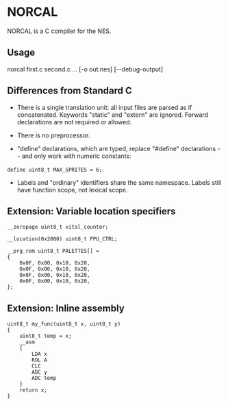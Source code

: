 NORCAL
======

NORCAL is a C compiler for the NES.


Usage
-----

norcal first.c second.c ... [-o out.nes] [--debug-output]


Differences from Standard C
---------------------------

- There is a single translation unit: all input files are parsed as if concatenated. Keywords "static" and "extern" are ignored. Forward declarations are not required or allowed.

- There is no preprocessor.

- "define" declarations, which are typed, replace "#define" declarations -- and only work with numeric constants:

 `define uint8_t MAX_SPRITES = 6;`.

- Labels and "ordinary" identifiers share the same namespace. Labels still have function scope, not lexical scope.


Extension: Variable location specifiers
---------------------------------------

~~~
__zeropage uint8_t vital_counter;

__location(0x2000) uint8_t PPU_CTRL;

__prg_rom uint8_t PALETTES[] =
{
    0x0F, 0x00, 0x10, 0x20,
    0x0F, 0x00, 0x10, 0x20,
    0x0F, 0x00, 0x10, 0x20,
    0x0F, 0x00, 0x10, 0x20,
};
~~~


Extension: Inline assembly
--------------------------

~~~
uint8_t my_func(uint8_t x, uint8_t y)
{
    uint8_t temp = x;
    __asm
    {
        LDA x
        ROL A
        CLC
        ADC y
        ADC temp
    }
    return x;
}
~~~
